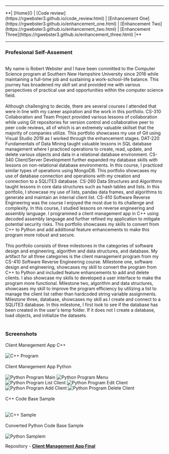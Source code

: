 <hr>
**| [Home]() | [Code review](https://rgwebster3.github.io/code_review.html) | [Enhancement One](https://rgwebster3.github.io/enhancement_one.html) | [Enhancement Two](https://rgwebster3.github.io/enhancement_two.html) | [Enhancement Three](https://rgwebster3.github.io/enhancement_three.html) |**
<hr>

### Profesional Self-Assement
<br>
My name is Robert Webster and I have been committed to the Computer Science program at Southern New Hampshire University since 2016 while maintaining a full-time job and sustaining a work-school-life balance. This journey has broadened my skill set and provided me with various perspectives of practical use and opportunities within the computer science field.
<br><br>
Although challenging to decide, there are several courses I attended that were in line with my career aspiration and the work in this portfolio. CS-310 Collaboration and Team Project provided various lessons of collaboration while using Git repositories for version control and collaborative peer to peer code reviews, all of which is an extremely valuable skillset that the majority of companies utilize. This portfolio showcases my use of Git using Visual Studio 2019 as I worked through the enhancement stages. DAT-220 Fundamentals of Data Mining taught valuable lessons in SQL database management where I practiced operations to create, read, update, and delete various objects and data in a relational database environment. CS-340 Client/Server Development further expanded my database skills with lessons on non-relational database environments. In this course, I practiced similar types of operations using MongoDB. This portfolio showcases my use of database connection and operations with my creation and connection to a SQLITE3 database. CS-260 Data Structures and Algorithms taught lessons in core data structures such as hash tables and lists. In this portfolio, I showcase my use of lists, pandas data frames, and algorithms to generate and maintain an internal client list. CS-410 Software Reverse Engineering was the course I enjoyed the most due to its challenge and complexity. In this course, I studied lessons on reverse engineering and assembly language. I programmed a client management app in C++ using decoded assembly language and further refined my application to mitigate potential security risks. This portfolio showcases my skills to convert from C++ to Python and add additional feature enhancements to make this program more robust and secure.
<br><br>
This portfolio consists of three milestones in the categories of software design and engineering, algorithm and data structures, and database. My artifact for all three categories is the client management program from my CS-410 Software Reverse Engineering course. Milestone one, software design and engineering,  showcases my skill to convert the program from C++ to Python and included feature enhancements to add and delete clients. I also showcase my skills to developed a user interface to make the program more functional. Milestone two, algorithm and data structures, showcases my skill to improve the program efficiency by utilizing a list to manage the client list rather than hardcoded string variable assignments. Milestone three, database, showcases my skill as I create and connect to a SQLITE3 database. In this milestone, I first look to see if the database has been created in the user's temp folder. If it does not I create a database, load objects, and initialize the datasets.
<br><br>

### Screenshots
Client Manegement App C++<br><br>
<img src="https://rgwebster3.github.io/C++ Program.PNG" alt="C++ Program">
<br><br>
Client Manegement App Python<br><br>
<img src="https://rgwebster3.github.io/Python Program Main.PNG" alt="Python Program Main">
<img src="https://rgwebster3.github.io/Python Program Menu.PNG" alt="Python Program Menu">
<img src="https://rgwebster3.github.io/Python Program List Client.PNG" alt="Python Program List Client">
<img src="https://rgwebster3.github.io/Python Program Edit Client.PNG" alt="Python Program Edit Client">
<img src="https://rgwebster3.github.io/Python Program Add Client.PNG" alt="Python Program Add Client">
<img src="https://rgwebster3.github.io/Python Program Delete Client.PNG" alt="Python Program Delete Client">
<br><br>
C++ Code Base Sample<br><br>     
<img src="https://rgwebster3.github.io/C++ Sample.PNG" alt="C++ Sample">
<br><br>
Converted Python Code Base Sample<br><br>
<img src="https://rgwebster3.github.io/Python Sample.PNG" alt="Python Samplem">

Repository - **[Client Management App Final](https://github.com/rgwebster3/CS499-Final)**

